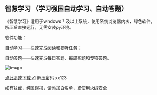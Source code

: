 ## 智慧学习 （学习强国自动学习、自动答题）

《智慧学习》适用于windows 7 及以上系统，使用系统浏览器内核，绿色软件，解压后直接运行，无需安装py环境。

软件功能：

自动学习——快速完成阅读和视听任务；

自动答题——快速完成每日答题、每周答题和专项答题。

![image](https://z3.ax1x.com/2021/04/16/chk9L6.jpg)

[点此高速下载 v1](https://aiyotu.github.io/xx/%E6%99%BA%E6%85%A7%E5%AD%A6%E4%B9%A0v1.zip)  解压密码 xx123

如有拦截，纯属误报，请添加白名单，或使用[火绒安全](https://www.huorong.cn/)